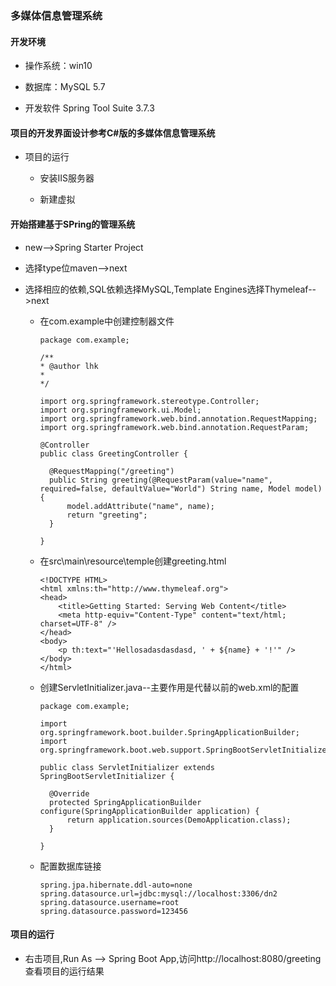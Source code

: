 ### 多媒体信息管理系统

#### 开发环境

  + 操作系统：win10

  + 数据库：MySQL 5.7

  + 开发软件 Spring Tool Suite 3.7.3


#### 项目的开发界面设计参考C#版的多媒体信息管理系统

+ 项目的运行

    + 安装IIS服务器

    + 新建虚拟

#### 开始搭建基于SPring的管理系统

  + new-->Spring Starter Project

  + 选择type位maven-->next

  + 选择相应的依赖,SQL依赖选择MySQL,Template Engines选择Thymeleaf-->next

    + 在com.example中创建控制器文件

          package com.example;

          /**
          * @author lhk
          *
          */

          import org.springframework.stereotype.Controller;
          import org.springframework.ui.Model;
          import org.springframework.web.bind.annotation.RequestMapping;
          import org.springframework.web.bind.annotation.RequestParam;

          @Controller
          public class GreetingController {

            @RequestMapping("/greeting")
            public String greeting(@RequestParam(value="name", required=false, defaultValue="World") String name, Model model) {
                model.addAttribute("name", name);
                return "greeting";
            }

          }

    + 在src\main\resource\temple创建greeting.html

          <!DOCTYPE HTML>
          <html xmlns:th="http://www.thymeleaf.org">
          <head>
              <title>Getting Started: Serving Web Content</title>
              <meta http-equiv="Content-Type" content="text/html; charset=UTF-8" />
          </head>
          <body>
              <p th:text="'Hellosadasdasdasd, ' + ${name} + '!'" />
          </body>
          </html>

    + 创建ServletInitializer.java--主要作用是代替以前的web.xml的配置

          package com.example;

          import org.springframework.boot.builder.SpringApplicationBuilder;
          import org.springframework.boot.web.support.SpringBootServletInitializer;

          public class ServletInitializer extends SpringBootServletInitializer {

          	@Override
          	protected SpringApplicationBuilder configure(SpringApplicationBuilder application) {
          		return application.sources(DemoApplication.class);
          	}

          }

    + 配置数据库链接

          spring.jpa.hibernate.ddl-auto=none
          spring.datasource.url=jdbc:mysql://localhost:3306/dn2
          spring.datasource.username=root
          spring.datasource.password=123456

#### 项目的运行

+ 右击项目,Run As --> Spring Boot App,访问http://localhost:8080/greeting查看项目的运行结果
